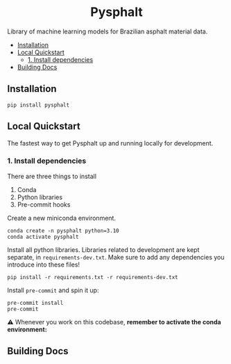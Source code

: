 <h1 align="center">Pysphalt</h1>

Library of machine learning models for Brazilian asphalt material data.

-   [Installation](#installation)
-   [Local Quickstart](#local-quickstart)
    -   [1. Install dependencies](#1-install-dependencies)
-   [Building Docs](#building-docs)

## Installation

```shell
pip install pysphalt
```
## Local Quickstart

The fastest way to get Pysphalt up and running locally for development.

### 1. Install dependencies

There are three things to install

1. Conda
3. Python libraries
4. Pre-commit hooks

Create a new miniconda environment.

```shell
conda create -n pysphalt python=3.10
conda activate pysphalt
```

Install all python libraries. Libraries related to development are kept separate, in `requirements-dev.txt`. Make sure to add any dependencies you introduce into these files!

```shell
pip install -r requirements.txt -r requirements-dev.txt
```

Install `pre-commit` and spin it up:

```shell
pre-commit install
pre-commit
```

⚠️ Whenever you work on this codebase, **remember to activate the conda environment:**

## Building Docs
